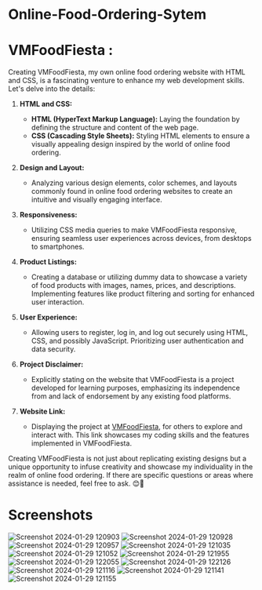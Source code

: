 # Online-Food-Ordering-Sytem

#  VMFoodFiesta : 

Creating VMFoodFiesta, my own online food ordering website with HTML and CSS, is a fascinating venture to enhance my web development skills. Let's delve into the details:

1. **HTML and CSS:**
   - **HTML (HyperText Markup Language):** Laying the foundation by defining the structure and content of the web page.
   - **CSS (Cascading Style Sheets):** Styling HTML elements to ensure a visually appealing design inspired by the world of online food ordering.

2. **Design and Layout:**
   - Analyzing various design elements, color schemes, and layouts commonly found in online food ordering websites to create an intuitive and visually engaging interface.

3. **Responsiveness:**
   - Utilizing CSS media queries to make VMFoodFiesta responsive, ensuring seamless user experiences across devices, from desktops to smartphones.

4. **Product Listings:**
   - Creating a database or utilizing dummy data to showcase a variety of food products with images, names, prices, and descriptions. Implementing features like product filtering and sorting for enhanced user interaction.

5. **User Experience:**
   - Allowing users to register, log in, and log out securely using HTML, CSS, and possibly JavaScript. Prioritizing user authentication and data security.

6. **Project Disclaimer:**
   - Explicitly stating on the website that VMFoodFiesta is a project developed for learning purposes, emphasizing its independence from and lack of endorsement by any existing food platforms.

7. **Website Link:**
   - Displaying the project at [VMFoodFiesta](https://iamvny.github.io/VMFoodFiesta-/), for others to explore and interact with. This link showcases my coding skills and the features implemented in VMFoodFiesta.

Creating VMFoodFiesta is not just about replicating existing designs but a unique opportunity to infuse creativity and showcase my individuality in the realm of online food ordering. If there are specific questions or areas where assistance is needed, feel free to ask. 😊🚀



# Screenshots
![Screenshot 2024-01-29 120903](https://github.com/iamvny/VMFoodFiesta-/assets/146625204/66991058-ed59-42da-bb55-ab6daa688d8e)
![Screenshot 2024-01-29 120928](https://github.com/iamvny/VMFoodFiesta-/assets/146625204/c90bd2dd-dd94-4240-b64b-afd46be87814)
![Screenshot 2024-01-29 120957](https://github.com/iamvny/VMFoodFiesta-/assets/146625204/b23575d9-e8a0-4839-914c-6bb0904484cf)
![Screenshot 2024-01-29 121035](https://github.com/iamvny/VMFoodFiesta-/assets/146625204/d38ebc00-105b-48ae-9f28-53701b2f4003)
![Screenshot 2024-01-29 121052](https://github.com/iamvny/VMFoodFiesta-/assets/146625204/a18b3865-d3e9-4c99-a695-6df95924b5dd)
![Screenshot 2024-01-29 121955](https://github.com/iamvny/VMFoodFiesta-/assets/146625204/f2a45150-0ab2-4497-920e-3ae4da108294)
![Screenshot 2024-01-29 122055](https://github.com/iamvny/VMFoodFiesta-/assets/146625204/96b18f40-bf98-450e-824e-269d1e548898)
![Screenshot 2024-01-29 122126](https://github.com/iamvny/VMFoodFiesta-/assets/146625204/729e06d9-f249-42d4-a35e-f4423dcf367b)
![Screenshot 2024-01-29 121116](https://github.com/iamvny/VMFoodFiesta-/assets/146625204/3797e316-42d1-4801-a2ee-4450c4d51bcd)
![Screenshot 2024-01-29 121141](https://github.com/iamvny/VMFoodFiesta-/assets/146625204/8aab1a07-1030-4a3d-b096-afe945e85a77)
![Screenshot 2024-01-29 121155](https://github.com/iamvny/VMFoodFiesta-/assets/146625204/69ba8217-2b75-4988-b566-41f28fc710f0)


















